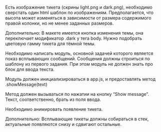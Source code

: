 Есть изображение тикета (скрины light.png и dark.png), необходимо сверстать один html шаблон по изображениям. 
Предполагается, что высота может изменяться в зависимости от размера содержимого правой колонки, но не менее заданных размеров. 

Дополнительно: В макете имеется кнопка изменения темы, она переключает модификатор .dark у тега body. Нужно подобрать цветовую гамму тикета для тёмной темы.


Необходимо написать модуль, основной задачей которого является показ всплывающих сообщений. Сообщения должны строиться по шаблону из первого задания. При этом модуль не должен знать про блок для ввода текста. 

Модуль должен инициализироваться в app.js, и предоставлять метод .showMessage(text)

Метод должен вызываться по нажатии на кнопку “Show message”.
Текст, соответственно, брать из поля ввода.

Необходимо анимировать появление тикета.

Дополнительно: Всплывающие тикеты должны собираться в стек, актуальные появляются снизу и сдвигают остальные. 
